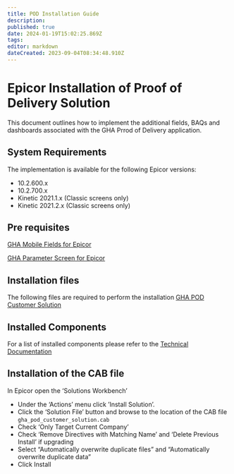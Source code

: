 ```yaml
---
title: POD Installation Guide
description: 
published: true
date: 2024-01-19T15:02:25.869Z
tags: 
editor: markdown
dateCreated: 2023-09-04T08:34:48.910Z
---
```


# Epicor Installation of Proof of Delivery Solution

This document outlines how to implement the additional fields, BAQs and dashboards associated with the GHA Prrod of Delivery application.

## System Requirements

The implementation is available for the following Epicor versions:

- 10.2.600.x
- 10.2.700.x
- Kinetic 2021.1.x (Classic screens only)
- Kinetic 2021.2.x (Classic screens only)

## Pre requisites

[GHA Mobile Fields for Epicor](/Apps/Epicor/Installation_Guides/FieldsEpicorInstallationGuide.md)

[GHA Parameter Screen for Epicor](/Apps/Epicor/Installation_Guides/ParametersEpicorInstallationGuide.md)

## Installation files

The following files are required to perform the installation
[GHA POD Customer Solution](/epicor_cabs/gha_pod_customer_solution.cab)

## Installed Components

For a list of installed components please refer to the [Technical Documentation](Technical_Documentation.md)

## Installation of the CAB file

In Epicor open the ‘Solutions Workbench’

- Under the ‘Actions’ menu click ’Install Solution’.
- Click the ‘Solution File’ button and browse to the location of the CAB file `gha_pod_customer_solution.cab`
- Check ‘Only Target Current Company’
- Check ‘Remove Directives with Matching Name’ and ‘Delete Previous Install’ if upgrading
- Select “Automatically overwrite duplicate files” and “Automatically overwrite duplicate data”
- Click Install